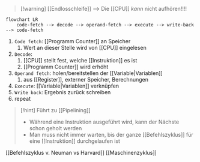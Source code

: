 
> [!warning] [[Endlosschleife]] --> Die [[CPU]] _kann_ nicht aufhören!!!!

```mermaid
flowchart LR
	code-fetch --> decode --> operand-fetch --> execute --> write-back --> code-fetch
```
1. `Code fetch`: [[Programm Counter]]  an Speicher
	1. Wert an dieser Stelle wird von [[CPU]] eingelesen
2. `Decode`: 
	1. [[CPU]] stellt fest, welche [[Instruktion]] es ist
	2. [[Programm Counter]] wird erhöht
3. `Operand fetch`: holen/bereitstellen der [[Variable|Variablen]]
	1. aus [[Register]], externer Speicher, Berechnungen
4. `Execute`: [[Variable|Variablen]] verknüpfen
5. `Write back`: Ergebnis zurück schreiben
6. repeat

> [!hint] Führt zu [[Pipelining]]
> - Während eine Instruktion ausgeführt wird, kann der Nächste schon geholt werden
> - Man muss nicht immer warten, bis der ganze [[Befehlszyklus]] für eine [[Instruktion]] durchgelaufen ist


[[Befehlszyklus v. Neuman vs Harvard]]
[[Maschinenzyklus]]